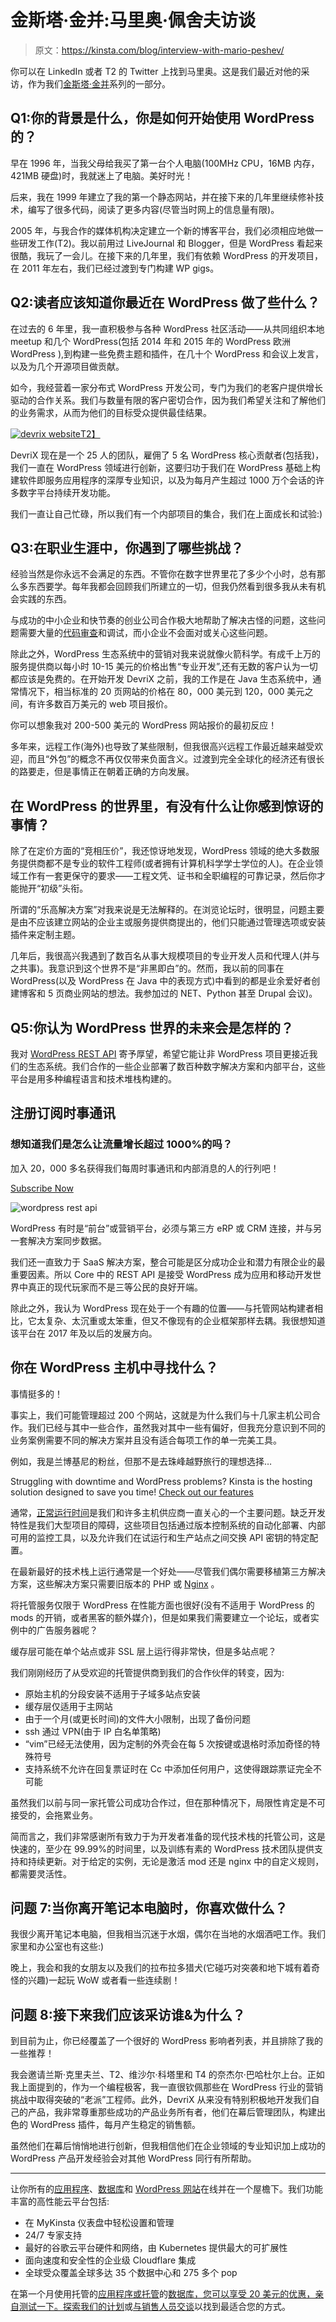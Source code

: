 # 金斯塔·金并:马里奥·佩舍夫访谈

> 原文：<https://kinsta.com/blog/interview-with-mario-peshev/>

你可以在 LinkedIn 或者 T2 的 Twitter 上找到马里奥。这是我们最近对他的采访，作为我们[金斯塔·金并](https://kinsta.com/?post_type=post&s=kingpin)系列的一部分。

## Q1:你的背景是什么，你是如何开始使用 WordPress 的？

早在 1996 年，当我父母给我买了第一台个人电脑(100MHz CPU，16MB 内存，421MB 硬盘)时，我就迷上了电脑。美好时光！

后来，我在 1999 年建立了我的第一个静态网站，并在接下来的几年里继续修补技术，编写了很多代码，阅读了更多内容(尽管当时网上的信息量有限)。

2005 年，与我合作的媒体机构决定建立一个新的博客平台，我们必须相应地做一些研发工作(T2)。我以前用过 LiveJournal 和 Blogger，但是 WordPress 看起来很酷，我玩了一会儿。在接下来的几年里，我们有依赖 WordPress 的开发项目，在 2011 年左右，我们已经过渡到专门构建 WP gigs。

## Q2:读者应该知道你最近在 WordPress 做了些什么？

在过去的 6 年里，我一直积极参与各种 WordPress 社区活动——从共同组织本地 meetup 和几个 WordPress(包括 2014 年和 2015 年的 WordPress 欧洲 WordPress ),到构建一些免费主题和插件，在几十个 WordPress 和会议上发言，以及为几个开源项目做贡献。

如今，我经营着一家分布式 WordPress 开发公司，专门为我们的老客户提供增长驱动的合作关系。我们与数量有限的客户密切合作，因为我们希望关注和了解他们的业务需求，从而为他们的目标受众提供最佳结果。

[![devrix website](img/3f8d461dae7baf0fc1c3a9b7e811385f.png)T2】](http://devrix.com/)

DevriX 现在是一个 25 人的团队，雇佣了 5 名 WordPress 核心贡献者(包括我)，我们一直在 WordPress 领域进行创新，这要归功于我们在 WordPress 基础上构建软件即服务应用程序的深厚专业知识，以及为每月产生超过 1000 万个会话的许多数字平台持续开发功能。









我们一直让自己忙碌，所以我们有一个内部项目的集合，我们在上面成长和试验:)

## Q3:在职业生涯中，你遇到了哪些挑战？

经验当然是你永远不会满足的东西。不管你在数字世界里花了多少个小时，总有那么多东西要学。每年我都会回顾我们所建立的一切，但我仍然看到很多我从未有机会实践的东西。

与成功的中小企业和快节奏的创业公司合作极大地帮助了解决古怪的问题，这些问题需要大量的[代码审查](https://kinsta.com/blog/code-review-tools/)和调试，而小企业不会面对或关心这些问题。

除此之外，WordPress 生态系统中的营销对我来说就像火箭科学。有成千上万的服务提供商以每小时 10-15 美元的价格出售“专业开发”,还有无数的客户认为一切都应该是免费的。在开始开发 DevriX 之前，我的工作是在 Java 生态系统中，通常情况下，相当标准的 20 页网站的价格在 80，000 美元到 120，000 美元之间，有许多数百万美元的 web 项目报价。

你可以想象我对 200-500 美元的 WordPress 网站报价的最初反应！

多年来，远程工作(海外)也导致了某些限制，但我很高兴远程工作最近越来越受欢迎，而且“外包”的概念不再仅仅带来负面含义。过渡到完全全球化的经济还有很长的路要走，但是事情正在朝着正确的方向发展。

## 在 WordPress 的世界里，有没有什么让你感到惊讶的事情？

除了在定价方面的“竞相压价”，我还惊讶地发现，WordPress 领域的绝大多数服务提供商都不是专业的软件工程师(或者拥有计算机科学学士学位的人)。在企业领域工作有一套更保守的要求——工程文凭、证书和全职编程的可靠记录，然后你才能抛开“初级”头衔。

所谓的“乐高解决方案”对我来说是无法解释的。在浏览论坛时，很明显，问题主要是由不应该建立网站的企业主或服务提供商提出的，他们只能通过管理选项或安装插件来定制主题。

几年后，我很高兴我遇到了数百名从事大规模项目的专业开发人员和代理人(并与之共事)。我意识到这个世界不是“非黑即白”的。然而，我以前的同事在 WordPress(以及 WordPress 在 Java 中的表现方式)中看到的都是业余爱好者创建博客和 5 页商业网站的想法。我参加过的 NET、Python 甚至 Drupal 会议)。

## Q5:你认为 WordPress 世界的未来会是怎样的？

我对 [WordPress REST API](https://kinsta.com/blog/wordpress-rest-api/) 寄予厚望，希望它能让非 WordPress 项目更接近我们的生态系统。我们合作的一些企业部署了数百种数字解决方案和内部平台，这些平台是用多种编程语言和技术堆栈构建的。

## 注册订阅时事通讯



### 想知道我们是怎么让流量增长超过 1000%的吗？

加入 20，000 多名获得我们每周时事通讯和内部消息的人的行列吧！

[Subscribe Now](#newsletter)

![wordpress rest api](img/ff67a166dabf90e060754fc89f0e612f.png)

WordPress 有时是“前台”或营销平台，必须与第三方 eRP 或 CRM 连接，并与另一套解决方案同步数据。

我们还一直致力于 SaaS 解决方案，整合可能是区分成功企业和潜力有限企业的最重要因素。所以 Core 中的 REST API 是接受 WordPress 成为应用和移动开发世界中真正的现代玩家而不是三等公民的良好开端。

除此之外，我认为 WordPress 现在处于一个有趣的位置——与托管网站构建者相比，它太复杂、太沉重或太笨重，但又不像现有的企业框架那样去耦。我很想知道该平台在 2017 年及以后的发展方向。

## 你在 WordPress 主机中寻找什么？

事情挺多的！

事实上，我们可能管理超过 200 个网站，这就是为什么我们与十几家主机公司合作。我们已经与其中一些合作，虽然我对其中一些有偏好，但我充分意识到不同的业务案例需要不同的解决方案并且没有适合每项工作的单一完美工具。

例如，我是兰博基尼的粉丝，但那不是去珠峰越野旅行的理想选择…

Struggling with downtime and WordPress problems? Kinsta is the hosting solution designed to save you time! [Check out our features](https://kinsta.com/features/)

通常，[正常运行时间](https://kinsta.com/blog/website-downtime/)是我们和许多主机供应商一直关心的一个主要问题。缺乏开发特性是我们大型项目的障碍，这些项目包括通过版本控制系统的自动化部署、内部可用的监控工具，以及允许我们在试运行和生产站点之间交换 API 密钥的特定配置。

在最新最好的技术栈上运行通常是一个好处——尽管我们偶尔需要移植第三方解决方案，这些解决方案只需要旧版本的 PHP 或 [Nginx](https://kinsta.com/knowledgebase/what-is-nginx/) 。

将托管服务仅限于 WordPress 在性能方面也很好(没有不适用于 WordPress 的 mods 的开销，或者黑客的额外媒介)，但是如果我们需要建立一个论坛，或者实例中的广告服务器呢？

缓存层可能在单个站点或非 SSL 层上运行得非常快，但是多站点呢？

我们刚刚经历了从受欢迎的托管提供商到我们的合作伙伴的转变，因为:

*   原始主机的分段安装不适用于子域多站点安装
*   缓存层仅适用于主网站
*   由于一个月(或更长时间)的文件大小限制，出现了备份问题
*   ssh 通过 VPN(由于 IP 白名单策略)
*   “vim”已经无法使用，因为定制的外壳会在每 5 次按键或退格时添加奇怪的特殊符号
*   支持系统不允许在回复票证时在 Cc 中添加任何用户，这使得跟踪票证完全不可能

虽然我们以前与同一家托管公司成功合作过，但在那种情况下，局限性肯定是不可接受的，会拖累业务。

简而言之，我们非常感谢所有致力于为开发者准备的现代技术栈的托管公司，这是快速的，至少在 99.99%的时间里，以及训练有素的 WordPress 技术团队提供支持和持续更新。对于给定的实例，无论是激活 mod 还是 nginx 中的自定义规则，都需要灵活性。

## 问题 7:当你离开笔记本电脑时，你喜欢做什么？

我很少离开笔记本电脑，但我相当沉迷于水烟，偶尔在当地的水烟酒吧工作。我们家里和办公室也有这些:)

晚上，我会和我的女朋友以及我们的拉布拉多猎犬(它碰巧对突袭和地下城有着奇怪的兴趣)一起玩 WoW 或者看一些连续剧！

## 问题 8:接下来我们应该采访谁&为什么？

到目前为止，你已经覆盖了一个很好的 WordPress 影响者列表，并且排除了我的一些推荐！

我会邀请兰斯·克里夫兰、T2、维沙尔·科塔里和 T4 的奈杰尔·巴哈杜尔上台。正如我上面提到的，作为一个编程极客，我一直很钦佩那些在 WordPress 行业的营销挑战中取得突破的“老派”工程师。此外，DevriX 从来没有特别积极地开发我们自己的产品，我非常尊重那些成功的产品业务所有者，他们在幕后管理团队，构建出色的 WordPress 插件，每月产生稳定的销售额。

虽然他们在幕后悄悄地进行创新，但我相信他们在企业领域的专业知识加上成功的 WordPress 产品开发经验会对其他 WordPress 同行有所帮助。

* * *

让你所有的[应用程序](https://kinsta.com/application-hosting/)、[数据库](https://kinsta.com/database-hosting/)和 [WordPress 网站](https://kinsta.com/wordpress-hosting/)在线并在一个屋檐下。我们功能丰富的高性能云平台包括:

*   在 MyKinsta 仪表盘中轻松设置和管理
*   24/7 专家支持
*   最好的谷歌云平台硬件和网络，由 Kubernetes 提供最大的可扩展性
*   面向速度和安全性的企业级 Cloudflare 集成
*   全球受众覆盖全球多达 35 个数据中心和 275 多个 pop

在第一个月使用托管的[应用程序或托管](https://kinsta.com/application-hosting/)的[数据库，您可以享受 20 美元的优惠，亲自测试一下。探索我们的](https://kinsta.com/database-hosting/)[计划](https://kinsta.com/plans/)或[与销售人员交谈](https://kinsta.com/contact-us/)以找到最适合您的方式。